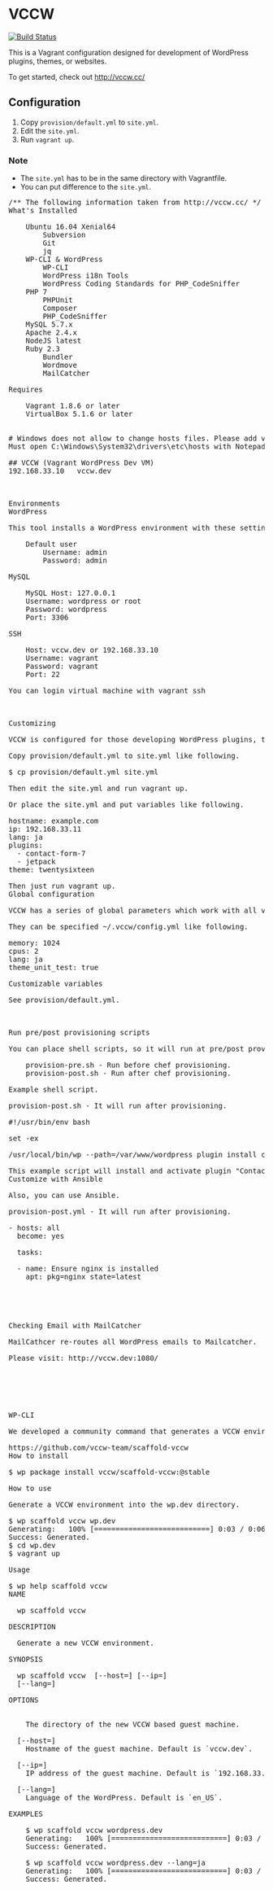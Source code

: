 # VCCW

[![Build Status](https://travis-ci.org/vccw-team/vccw.svg?branch=master)](https://travis-ci.org/vccw-team/vccw)

This is a Vagrant configuration designed for development of WordPress plugins, themes, or websites.

To get started, check out <http://vccw.cc/>

## Configuration

1. Copy `provision/default.yml` to `site.yml`.
1. Edit the `site.yml`.
1. Run `vagrant up`.

### Note

* The `site.yml` has to be in the same directory with Vagrantfile.
* You can put difference to the `site.yml`.


<pre>
/** The following information taken from http://vccw.cc/ */
What's Installed

    Ubuntu 16.04 Xenial64
        Subversion
        Git
        jq
    WP-CLI & WordPress
        WP-CLI
        WordPress i18n Tools
        WordPress Coding Standards for PHP_CodeSniffer
    PHP 7
        PHPUnit
        Composer
        PHP_CodeSniffer
    MySQL 5.7.x
    Apache 2.4.x
    NodeJS latest
    Ruby 2.3
        Bundler
        Wordmove
        MailCatcher

Requires

    Vagrant 1.8.6 or later
    VirtualBox 5.1.6 or later


# Windows does not allow to change hosts files. Please add vccw.dev 192.168.33.10 by yourself!
Must open C:\Windows\System32\drivers\etc\hosts with Notepad (ran as Administrator)

## VCCW (Vagrant WordPress Dev VM)
192.168.33.10   vccw.dev



Environments
WordPress

This tool installs a WordPress environment with these settings by default.

    Default user
        Username: admin
        Password: admin

MySQL

    MySQL Host: 127.0.0.1
    Username: wordpress or root
    Password: wordpress
    Port: 3306

SSH

    Host: vccw.dev or 192.168.33.10
    Username: vagrant
    Password: vagrant
    Port: 22

You can login virtual machine with vagrant ssh



Customizing

VCCW is configured for those developing WordPress plugins, themes or websites. It includes many customizable variables for setting the WordPress version (or beta release), language, hostname, subdirectory, admin credentials, default plugins, default theme, multisite, SSL and other options. These variables give you a lot of flexibility in tailoring your development environment to your specific needs.

Copy provision/default.yml to site.yml like following.

$ cp provision/default.yml site.yml

Then edit the site.yml and run vagrant up.

Or place the site.yml and put variables like following.

hostname: example.com
ip: 192.168.33.11
lang: ja
plugins:
  - contact-form-7
  - jetpack
theme: twentysixteen

Then just run vagrant up.
Global configuration

VCCW has a series of global parameters which work with all virtual machines.

They can be specified ~/.vccw/config.yml like following.

memory: 1024
cpus: 2
lang: ja
theme_unit_test: true

Customizable variables

See provision/default.yml.



Run pre/post provisioning scripts

You can place shell scripts, so it will run at pre/post provisioning.

    provision-pre.sh - Run before chef provisioning.
    provision-post.sh - Run after chef provisioning.

Example shell script.

provision-post.sh - It will run after provisioning.

#!/usr/bin/env bash

set -ex

/usr/local/bin/wp --path=/var/www/wordpress plugin install contact-form-7 --activate

This example script will install and activate plugin "Contact Form 7" by WP-CLI.
Customize with Ansible

Also, you can use Ansible.

provision-post.yml - It will run after provisioning.

- hosts: all
  become: yes

  tasks:

  - name: Ensure nginx is installed
    apt: pkg=nginx state=latest





Checking Email with MailCatcher

MailCathcer re-routes all WordPress emails to Mailcatcher.

Please visit: http://vccw.dev:1080/






WP-CLI

We developed a community command that generates a VCCW environment.

https://github.com/vccw-team/scaffold-vccw
How to install

$ wp package install vccw/scaffold-vccw:@stable

How to use

Generate a VCCW environment into the wp.dev directory.

$ wp scaffold vccw wp.dev
Generating:   100% [===========================] 0:03 / 0:06
Success: Generated.
$ cd wp.dev
$ vagrant up

Usage

$ wp help scaffold vccw
NAME

  wp scaffold vccw

DESCRIPTION

  Generate a new VCCW environment.

SYNOPSIS

  wp scaffold vccw <directory> [--host=<hostname>] [--ip=<ip-address>]
  [--lang=<language>]

OPTIONS

  <directory>
    The directory of the new VCCW based guest machine.

  [--host=<hostname>]
    Hostname of the guest machine. Default is `vccw.dev`.

  [--ip=<ip-address>]
    IP address of the guest machine. Default is `192.168.33.10`.

  [--lang=<language>]
    Language of the WordPress. Default is `en_US`.

EXAMPLES

    $ wp scaffold vccw wordpress.dev
    Generating:   100% [===========================] 0:03 / 0:06
    Success: Generated.

    $ wp scaffold vccw wordpress.dev --lang=ja
    Generating:   100% [===========================] 0:03 / 0:06
    Success: Generated.
</pre>

